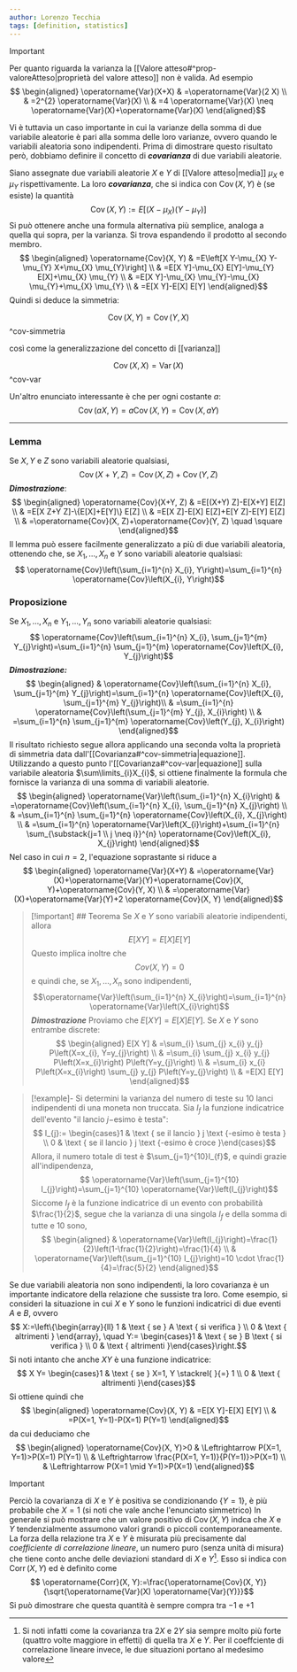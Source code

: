 ```yaml
---
author: Lorenzo Tecchia
tags: [definition, statistics]
---
```

>[!important]
> Per quanto riguarda la varianza la [[Valore atteso#^prop-valoreAtteso|proprietà del valore atteso]] non è valida. Ad esempio $$
\begin{aligned}
\operatorname{Var}(X+X) & =\operatorname{Var}(2 X) \\
& =2^{2} \operatorname{Var}(X) \\
& =4 \operatorname{Var}(X) \neq \operatorname{Var}(X)+\operatorname{Var}(X)
\end{aligned}$$

Vi è tuttavia un caso importante in cui la varianze della somma di due variabile aleatorie è pari alla somma delle loro varianze, ovvero quando le variabili aleatoria sono indipendenti. Prima di dimostrare questo risultato però, dobbiamo definire il concetto di ***covarianza*** di due variabili aleatorie.

Siano assegnate due variabili aleatorie $X$ e $Y$ di [[Valore atteso|media]] $\mu_{X}$ e $\mu_{Y}$ rispettivamente. La loro ***covarianza***, che si indica con $\operatorname{Cov}(X, Y)$ è (se esiste) la quantità $$
\operatorname{Cov}(X, Y):=E\left[\left(X-\mu_{X}\right)\left(Y-\mu_{Y}\right)\right]$$
Si può ottenere anche una formula alternativa più semplice, analoga a quella qui sopra, per la varianza. Si trova espandendo il prodotto al secondo membro.
$$
\begin{aligned}
\operatorname{Cov}(X, Y) & =E\left[X Y-\mu_{X} Y-\mu_{Y} X+\mu_{X} \mu_{Y}\right] \\
& =E[X Y]-\mu_{X} E[Y]-\mu_{Y} E[X]+\mu_{X} \mu_{Y} \\
& =E[X Y]-\mu_{X} \mu_{Y}-\mu_{X} \mu_{Y}+\mu_{X} \mu_{Y} \\
& =E[X Y]-E[X] E[Y]
\end{aligned}$$
Quindi si deduce la simmetria:

$$\operatorname{Cov}(X, Y) = \operatorname{Cov}(Y, X)$$^cov-simmetria

così come la generalizzazione del concetto di [[varianza]] 

$$\operatorname{Cov}(X, X)=\operatorname{Var}(X)$$^cov-var

Un'altro enunciato interessante è che per ogni costante $a$: $$\operatorname{Cov}(a X, Y)=a \operatorname{Cov}(X, Y)=\operatorname{Cov}(X, a Y)$$

---
### Lemma 
Se $X, Y$ e $Z$ sono variabili aleatorie qualsiasi, $$\operatorname{Cov}(X+Y, Z)=\operatorname{Cov}(X, Z)+\operatorname{Cov}(Y, Z)$$ ***Dimostrazione***: $$
\begin{aligned}
\operatorname{Cov}(X+Y, Z) & =E[(X+Y) Z]-E[X+Y] E[Z] \\
& =E[X Z+Y Z]-\{E[X]+E[Y]\} E[Z] \\
& =E[X Z]-E[X] E[Z]+E[Y Z]-E[Y] E[Z] \\
& =\operatorname{Cov}(X, Z)+\operatorname{Cov}(Y, Z) \quad \square
\end{aligned}$$
Il lemma può essere facilmente generalizzato a più di due variabili aleatoria, ottenendo che, se $X_{1}, \dots, X_{n}$ e $Y$ sono variabili aleatorie qualsiasi: $$
\operatorname{Cov}\left(\sum_{i=1}^{n} X_{i}, Y\right)=\sum_{i=1}^{n} \operatorname{Cov}\left(X_{i}, Y\right)$$
### Proposizione
Se $X_{1}, \dots, X_{n}$ e $Y_{1}, \dots, Y_{n}$ sono variabili aleatorie qualsiasi: $$
\operatorname{Cov}\left(\sum_{i=1}^{n} X_{i}, \sum_{j=1}^{m} Y_{j}\right)=\sum_{i=1}^{n} \sum_{j=1}^{m} \operatorname{Cov}\left(X_{i}, Y_{j}\right)$$ ***Dimostrazione:*** $$
\begin{aligned}
& \operatorname{Cov}\left(\sum_{i=1}^{n} X_{i}, \sum_{j=1}^{m} Y_{j}\right)=\sum_{i=1}^{n} \operatorname{Cov}\left(X_{i}, \sum_{j=1}^{m} Y_{j}\right)\\
& =\sum_{i=1}^{n} \operatorname{Cov}\left(\sum_{j=1}^{m} Y_{j}, X_{i}\right)  \\
& =\sum_{i=1}^{n} \sum_{j=1}^{m} \operatorname{Cov}\left(Y_{j}, X_{i}\right) 
\end{aligned}$$ Il risultato richiesto segue allora applicando una seconda volta la proprietà di simmetria data dall'[[Covarianza#^cov-simmetria|equazione]].
Utilizzando a questo punto l'[[Covarianza#^cov-var|equazione]] sulla variabile aleatoria $\sum\limits_{i}X_{i}$, si ottiene finalmente la formula che fornisce la varianza di una somma di variabili aleatorie.
$$
\begin{aligned}
\operatorname{Var}\left(\sum_{i=1}^{n} X_{i}\right) & =\operatorname{Cov}\left(\sum_{i=1}^{n} X_{i}, \sum_{j=1}^{n} X_{j}\right) \\
& =\sum_{i=1}^{n} \sum_{j=1}^{n} \operatorname{Cov}\left(X_{i}, X_{j}\right) \\
& =\sum_{i=1}^{n} \operatorname{Var}\left(X_{i}\right)+\sum_{i=1}^{n} \sum_{\substack{j=1 \\
j \neq i}}^{n} \operatorname{Cov}\left(X_{i}, X_{j}\right)
\end{aligned}$$
Nel caso in cui $n=2$, l'equazione soprastante si riduce a $$
\begin{aligned}
\operatorname{Var}(X+Y) & =\operatorname{Var}(X)+\operatorname{Var}(Y)+\operatorname{Cov}(X, Y)+\operatorname{Cov}(Y, X) \\
& =\operatorname{Var}(X)+\operatorname{Var}(Y)+2 \operatorname{Cov}(X, Y)
\end{aligned}$$

>[!important] ## Teorema
> Se $X$ e $Y$ sono variabili aleatorie indipendenti, allora $$E[XY] = E[X]E[Y]$$ Questo implica inoltre che $$Cov(X, Y) = 0$$ e quindi che, se $X_{1}, \dots, X_{n}$ sono indipendenti, $$\operatorname{Var}\left(\sum_{i=1}^{n} X_{i}\right)=\sum_{i=1}^{n} \operatorname{Var}\left(X_{i}\right)$$
> ***Dimostrazione*** Proviamo che  $E[XY] = E[X]E[Y]$. Se $X$ e $Y$ sono entrambe discrete: $$
\begin{aligned}
E[X Y] & =\sum_{i} \sum_{j} x_{i} y_{j} P\left(X=x_{i}, Y=y_{j}\right) \\
& =\sum_{i} \sum_{j} x_{i} y_{j} P\left(X=x_{i}\right) P\left(Y=y_{j}\right) \\
& =\sum_{i} x_{i} P\left(X=x_{i}\right) \sum_{j} y_{j} P\left(Y=y_{j}\right) \\
& =E[X] E[Y]
\end{aligned}$$

>[!example]- Si determini la varianza del numero di teste su $10$ lanci indipendenti di una moneta non truccata.
> Sia $I_{f}$ la funzione indicatrice dell'evento "il lancio $j-$esimo è testa": $$
I_{j}:= \begin{cases}1 & \text { se il lancio } j \text {-esimo è testa } \\ 0 & \text { se il lancio } j \text {-esimo è croce }\end{cases}$$
> Allora, il numero totale di test è $\sum_{j=1}^{10}I_{f}$, e quindi grazie all'indipendenza, $$
\operatorname{Var}\left(\sum_{j=1}^{10} I_{j}\right)=\sum_{j=1}^{10} \operatorname{Var}\left(I_{j}\right)$$
> Siccome $I_{f}$ è la funzione indicatrice di un evento con probabilità $\frac{1}{2}$, segue che la varianza di una singola $I_{f}$ e della somma di tutte e $10$ sono, $$
\begin{aligned}
& \operatorname{Var}\left(I_{j}\right)=\frac{1}{2}\left(1-\frac{1}{2}\right)=\frac{1}{4} \\
& \operatorname{Var}\left(\sum_{j=1}^{10} I_{j}\right)=10 \cdot \frac{1}{4}=\frac{5}{2}
\end{aligned}$$

Se due variabili aleatoria non sono indipendenti, la loro covarianza è un importante indicatore della relazione che sussiste tra loro. Come esempio, si consideri la situazione in cui $X$ e $Y$ sono le funzioni indicatrici di due eventi $A$ e $B$, ovvero $$
X:=\left\{\begin{array}{ll}
1 & \text { se } A \text { si verifica } \\
0 & \text { altrimenti }
\end{array}, \quad Y:= \begin{cases}1 & \text { se } B \text { si verifica } \\
0 & \text { altrimenti }\end{cases}\right.$$
Si noti intanto che anche $XY$ è una funzione indicatrice: $$
X Y= \begin{cases}1 & \text { se } X=1, Y \stackrel{ }{=} 1 \\ 0 & \text { altrimenti }\end{cases}$$ Si ottiene quindi che $$
\begin{aligned}
\operatorname{Cov}(X, Y) & =E[X Y]-E[X] E[Y] \\
& =P(X=1, Y=1)-P(X=1) P(Y=1)
\end{aligned}$$ da cui deduciamo che $$
\begin{aligned}
\operatorname{Cov}(X, Y)>0 & \Leftrightarrow P(X=1, Y=1)>P(X=1) P(Y=1) \\
& \Leftrightarrow \frac{P(X=1, Y=1)}{P(Y=1)}>P(X=1) \\
& \Leftrightarrow P(X=1 \mid Y=1)>P(X=1)
\end{aligned}$$

>[!important] 
> Perciò la covarianza di $X$ e $Y$ è positiva se condizionando $\{Y=1\}$, è più probabile che $X=1$ (si noti che vale anche l'enunciato simmetrico)
> In generale si può mostrare che un valore positivo di $\operatorname{Cov}(X,Y)$ indca che $X$ e $Y$ tendenzialmente assumono valori grandi o piccoli contemporaneamente. La forza della relazione tra $X$ e $Y$ è misurata più precisamente dal *coefficiente di correlazione lineare*, un numero puro (senza unità di misura) che tiene conto anche delle deviazioni standard di $X$ e $Y$[^1]. Esso si indica con $\operatorname{Corr}(X, Y)$ ed è definito come $$
\operatorname{Corr}(X, Y):=\frac{\operatorname{Cov}(X, Y)}{\sqrt{\operatorname{Var}(X) \operatorname{Var}(Y)}}$$
 > Si può dimostrare che questa quantità è sempre compra tra $-1$ e $+1$
 
 [^1]: Si noti infatti come la covarianza tra $2X$ e $2Y$ sia sempre molto più forte (quattro volte maggiore in effetti) di quella tra $X$ e $Y$. Per il coeffciente di correlazione lineare invece, le due situazioni portano al medesimo valore




